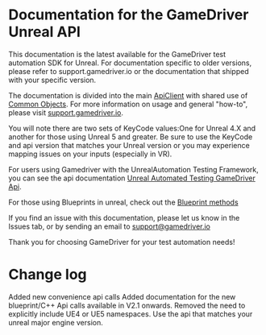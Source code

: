 # Documentation for the GameDriver Unreal API

This documentation is the latest available for the GameDriver test automation SDK for Unreal. For documentation specific to older versions, please refer to support.gamedriver.io or the documentation that shipped with your specific version.

The documentation is divided into the main [ApiClient](https://github.com/GameDriver-io/gdio.unreal_api.doc/blob/master/gdio.unreal_api/ApiClient.md) with shared use of [Common Objects](https://github.com/GameDriver-io/gdio.unity_api.doc/blob/main/gdio.common.objects.md). For more information on usage and general "how-to", please visit [support.gamedriver.io](https://support.gamedriver.io).

You will note there are two sets of KeyCode values:One for Unreal 4.X and another for those using Unreal 5 and greater. Be sure to use the KeyCode and api version that matches your Unreal version or you may experience mapping issues on your inputs (especially in VR). 


For users using Gamedriver with the UnrealAutomation Testing Framework, you can see the api documentation [Unreal Automated Testing GameDriver Api](UnrealTestFrameWork/Classes/class_u_g_d_i_o_api.md). 

For those using Blueprints in unreal, check out the [Blueprint methods](UnrealTestFrameWork/Classes/class_u_b_p___g_d_i_o_a_p_i.md)


If you find an issue with this documentation, please let us know in the Issues tab, or by sending an email to support@gamedriver.io

Thank you for choosing GameDriver for your test automation needs!

# Change log

Added new convenience api calls
Added documentation for the new blueprint/C++ Api calls available in V2.1 onwards.
Removed the need to explicitly include UE4 or UE5 namespaces. Use the api that matches your unreal major engine version.
